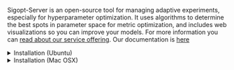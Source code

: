 <!--
Copyright © 2023 Intel Corporation

SPDX-License-Identifier: Apache License 2.0
-->

Sigopt-Server is an open-source tool for managing adaptive experiments, especially for hyperparameter optimization. It uses algorithms to determine the best spots in parameter space for metric optimization, and includes web visualizations so you can improve your models. For more information you can [read about our service offering](https://sigopt.com/). Our documentation is [here](https://docs.sigopt.com/)

<details>
<summary>Installation (Ubuntu) </summary>

From a default ubuntu install. We have tested this on Ubuntu 22.04 Jammy from a clean AWS image. If you are an another variant of Linux you can proceed at your own risk, adapting as you go.

## Install Git and Docker

First, install git.

```bash
sudo apt-get install git
```

## Get the Code

Checkout the repository:

```bash
git clone https://github.com/sigopt/sigopt-server.git
cd sigopt-server
```

## Install some necessary packages

Add the repo for the Debian release we base our docker images on. Then you need to install the docker engine. We have provided a convenience script, "./scripts/compile/install_docker_debian.sh" but it makes fairly large changes to your base operating system. If you feel capable of managing that yourself, we recommend you do it for yourself [at the Docker website.](https://docs.docker.com/engine/install/ubuntu/) Finally, add the current user to the docker group, so your user can connect to the Docker daemon.

```bash
./scripts/compile/install_docker_debian.sh
sudo groupadd docker
sudo usermod -aG docker "$(id -u -n)"
```

You will need to log out or exit your current session for these changes to take effect.

</details>

<details>
<summary>Installation (Mac OSX)</summary>

The expected development platform is a Mac running the latest OSX. This has been tested on OS X Ventura and Monterey, if you are on an older OS X you can proceed at your own risk or upgrade.

## Install Docker

This has been tested with Docker for Mac 4.1.0. You can use other versions but proceed at your own risk. You can download and install this version of Docker [here](https://docs.docker.com/desktop/release-notes/#401).

### Docker Configuration

After installing and starting Docker, you should configure some settings.
This can be done from the system tray icon (top right) by selecting `Preferences...`.

#### Configure resources

From the Docker system tray icon, select `Preferences...`, then navigate to the `Resources` tab.
Select 4CPU and 4GB memory.
Apply and restart.

<details>
<summary> Resource Usage Warning (Mac) </summary>

##### CPU

Sometimes Docker appears to use a large amout of CPU while apparently being idle.
Make sure there really is nothing running with `docker ps`.
If there is indeed nothing running, try reducing the number of CPUs allocated to Docker.
This will require a restart of Docker.

# Setup for Running Experiments

If you don't wish to do any development on SigOpt, and just want to run experiments using the full capabilities of the SigOpt system, we have an automated configuration script for you to run one time. In order to provide secure connections it will create new, locally generated TLS certificates, and you will need to add them to your trust stores to be able to interact with SigOpt, either through the client in your code or to view the results of your experiments on the web. If you already have TLS certificates- and if you aren't sure you probably don't- you can place them as `tls.crt` and `tls.key` in the `artifacts/tls` directory of the sigopt-server install and they should work just fine (presuming they are in PEM encoded format). If you are using self-signed certificates, you will need to add the `root-ca.crt` into your keychain or you will get a lot of errors about unsafe and insecure connections.

From the terminal in the `sigopt-server` directory you created in the git clone command above, type:

```bash
./setup.sh
```

When the command has finished, make a note of the default log in information. You will need this to sign in later.

On AWS clean installs, you might need to restart the instance after adding yourself to the `docker` group.

This should set-up everything you need to just run SigOpt. You will need to add the file `root-ca.crt` generated in the `artifacts/tls` directory into your keychain if you are using the self-signed certificates, and then run

```bash
echo "127.0.0.1 sigopt.ninja" | sudo tee -a /etc/hosts
```

This will make sure that the self-signed certificates match the URL you are using. In order to protect you as much as possible with this self-signed cert, we have deleted the original key file associated with that certificate after we created a child certificate, so no attacker could cause mischief on your machine with it. If you are using other certificates you can just delete the `root-ca.crt` file and replace the `tls.crt` and `tls.key` files with your own certificates and you should be good to go.

Note that the creation script for both certs will pause in `vi` to let you edit who owns the certs, if you wish to change the defaults you can. You can change your editor by setting the `EDITOR` environment variable, ex. `export EDITOR=nano`. If you are stuck in `vi` and/or just want to accept the defaults you can press `<escape>:wq` and it will advance. You should need to do this twice, the first time for the root certificate and the second time for the leaf certificate.

Once successfully configured, you can run the SigOpt system- allowing you to run experiments and view their results on a local website, by calling

```bash
./start.sh
```

from the same sigopt-server directory you ran the configuration script from. Ctrl-c will allow you to quit.

## Everything is running

The website is now [running](https://sigopt.ninja:4443/)! Sign in with the credentials from the `./setup.sh` step.

With an [API Token](https://sigopt.ninja:4443/tokens/info) for your account you can use the [client](https://github.com/sigopt/sigopt-python) and conduct experiments with the SigOpt system and view the results on the [website](https://sigopt.ninja:4443/).

## Hooray, you've set up SigOpt for use!

If you reboot your machine, you should make sure that Docker is running (either Docker desktop or the daemon), then retype

```bash
./start.sh
```

From the sigopt-server directory and it will launch again. To stop running, a single `ctrl-c` from within the terminal window running the Sigopt Server will end it.

# Contributing your own code

If you are interested in contributing to the development of SigOpt Server, we have instructions for setting up the code for local development [here](./DEVELOPMENT.md). We love getting pull requests!
